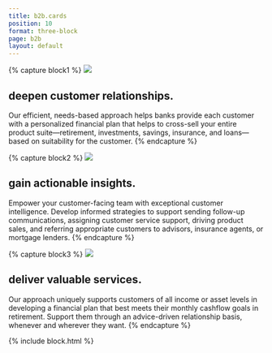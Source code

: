 ```yaml
---
title: b2b.cards
position: 10
format: three-block
page: b2b
layout: default
---
```


{% capture block1 %}
<img src="/uploads/insight.png">

## deepen customer relationships.
Our efficient, needs-based approach helps banks provide each customer with a personalized financial plan that helps to cross-sell your entire product suite—retirement, investments, savings, insurance, and loans—based on suitability for the customer.
{% endcapture %}

{% capture block2 %}
<img src="/uploads/realtionship.png">

## gain actionable insights.
Empower your customer-facing team with exceptional customer intelligence. Develop informed strategies to support sending follow-up communications, assigning customer service support, driving product sales, and referring appropriate customers to advisors, insurance agents, or mortgage lenders.
{% endcapture %}

{% capture block3 %}
<img src="/uploads/value.png">

## deliver valuable services.
Our approach uniquely supports customers of all income or asset levels in developing a financial plan that best meets their monthly cashflow goals in retirement. Support them through an advice-driven relationship basis, whenever and wherever they want.
{% endcapture %}

{% include block.html %}



